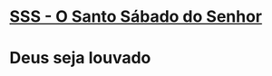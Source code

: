 <html lang="pt-BR"> <head> <meta charset="UTF-8"> <meta http-equiv="X-UA-Compatible" content="IE=edge"> <meta name="viewport" content="width=device-width, initial-scale=1">
<title>SSS - O Santo Sábado do Senhor</title><meta property="og:title" content="SSS - O Santo Sábado do Senhor"/><meta property="og:locale" content="pt_BR" /><link rel="canonical" href="https://jeferson-jose.github.io/" /><meta property="og:url" content="https://jeferson-jose.github.io/" /><meta property="og:site_name" content="SSS - O Santo Sábado do Senhor" /><meta property="og:type" content="website" /><meta name="twitter:card" content="summary" /><meta property="twitter:title" content="SSS - O Santo Sábado do Senhor" /><script type="application/ld+json">{"@context":"https://schema.org","@type":"WebSite","headline":"jeferson-jose.github.io","name":"jeferson-jose.github.io","url":"https://jeferson-jose.github.io/"}</script>
<!-- link rel="shortcut icon" type="image/x-icon" href="/favicon.ico" -->
</head> <body> <h1><a href="https://jeferson-jose.github.io/">SSS - O Santo Sábado do Senhor</a></h1> 
<h1>Deus seja louvado </h1>
 <script src="https://cdnjs.cloudflare.com/ajax/libs/anchor-js/4.1.0/anchor.min.js" integrity="sha256-lZaRhKri35AyJSypXXs4o6OPFTbTmUoltBbDCbdzegg=" crossorigin="anonymous"></script> <script>anchors.add();</script> </body></html>